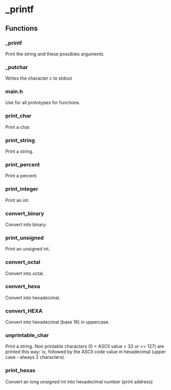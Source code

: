 # _printf

## Functions

### _printf 

Print the string and these possibles arguments

### _putchar 

Writes the character c to stdout

### main.h 

Use for all prototypes for functions.

### print_char 

Print a char.

### print_string 

Print a string.

### print_percent 

Print a percent.

### print_integer 

Print an int.

### convert_binary 

Convert into binary.

### print_unsigned 

Print an unsigned int.

### convert_octal 

Convert into octal.

### convert_hexa 

Convert into hexadecimal.

### convert_HEXA 

Convert into hexadecimal (base 16) in uppercase.

### unprintable_char 

Print a string. Non printable characters (0 < ASCII value < 32 or >= 127) are printed this way: \x, followed by the ASCII code value in hexadecimal (upper case - always 2 characters).

### print_hexas 

Convert an long unsigned int into hexadecimal number (print address)

